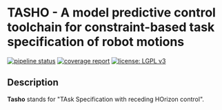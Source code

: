 # TASHO - A model predictive control toolchain for constraint-based task specification of robot motions
[![pipeline status](https://gitlab.mech.kuleuven.be/meco-software/tasho/badges/master/pipeline.svg)](https://gitlab.mech.kuleuven.be/meco-software/tasho/commits/master)
[![coverage report](https://gitlab.mech.kuleuven.be/meco-software/tasho/badges/master/coverage.svg)](https://meco-software.pages.mech.kuleuven.be/tasho/coverage/index.html)
[![license: LGPL v3](https://img.shields.io/badge/license-LGPL%20v3-success.svg)](https://opensource.org/licenses/LGPL-3.0)

## Description
**Tasho** stands for "TAsk Specification with receding HOrizon control".
